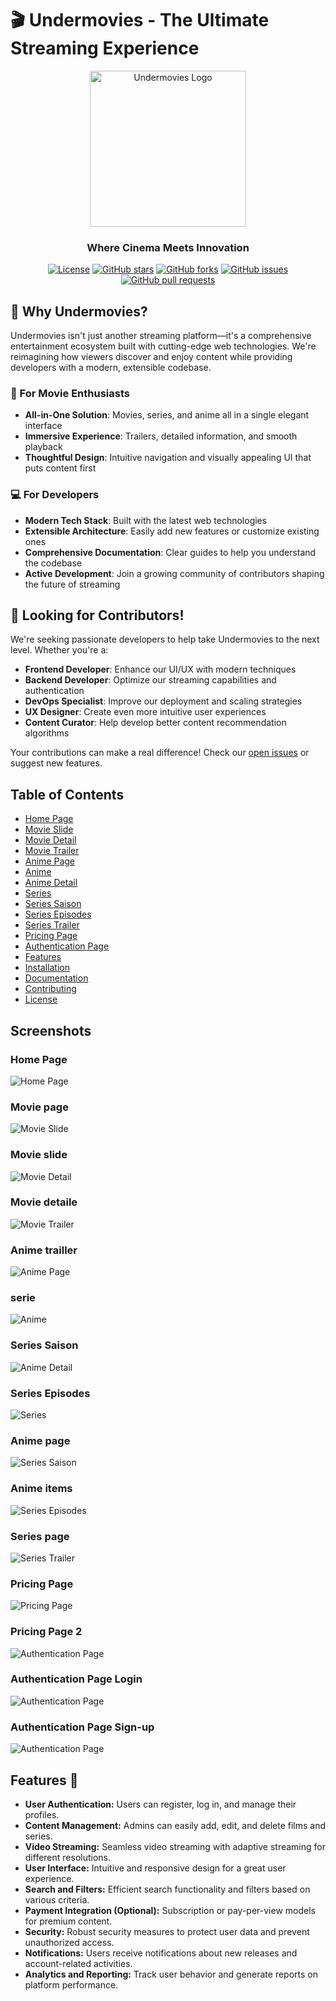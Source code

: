 # 🎬 Undermovies - The Ultimate Streaming Experience

<div align="center">
  <img width="250" src="https://github.com/Imadnajam/Undermovies-app/blob/master/screenshot/logo.png" alt="Undermovies Logo">
  <h3>Where Cinema Meets Innovation</h3>
  
  [![License](https://img.shields.io/badge/License-MIT-blue.svg)](LICENSE)
  [![GitHub stars](https://img.shields.io/github/stars/Imadnajam/Undermovies-app)](https://github.com/Imadnajam/Undermovies-app/stargazers)
  [![GitHub forks](https://img.shields.io/github/forks/Imadnajam/Undermovies-app)](https://github.com/Imadnajam/Undermovies-app/network)
  [![GitHub issues](https://img.shields.io/github/issues/Imadnajam/Undermovies-app)](https://github.com/Imadnajam/Undermovies-app/issues)
  [![GitHub pull requests](https://img.shields.io/github/issues-pr/Imadnajam/Undermovies-app)](https://github.com/Imadnajam/Undermovies-app/pulls)
</div>

## 🚀 Why Undermovies?

Undermovies isn't just another streaming platform—it's a comprehensive entertainment ecosystem built with cutting-edge web technologies. We're reimagining how viewers discover and enjoy content while providing developers with a modern, extensible codebase.

### 🍿 For Movie Enthusiasts
- **All-in-One Solution**: Movies, series, and anime all in a single elegant interface
- **Immersive Experience**: Trailers, detailed information, and smooth playback
- **Thoughtful Design**: Intuitive navigation and visually appealing UI that puts content first

### 💻 For Developers
- **Modern Tech Stack**: Built with the latest web technologies
- **Extensible Architecture**: Easily add new features or customize existing ones
- **Comprehensive Documentation**: Clear guides to help you understand the codebase
- **Active Development**: Join a growing community of contributors shaping the future of streaming

## 🌟 Looking for Contributors!

We're seeking passionate developers to help take Undermovies to the next level. Whether you're a:

- **Frontend Developer**: Enhance our UI/UX with modern techniques
- **Backend Developer**: Optimize our streaming capabilities and authentication
- **DevOps Specialist**: Improve our deployment and scaling strategies
- **UX Designer**: Create even more intuitive user experiences
- **Content Curator**: Help develop better content recommendation algorithms

Your contributions can make a real difference! Check our [open issues](https://github.com/Imadnajam/Undermovies-app/issues) or suggest new features.





## Table of Contents
- [Home Page](#home-page)
- [Movie Slide](#movie-slide)
- [Movie Detail](#movie-detail)
- [Movie Trailer](#movie-trailer)
- [Anime Page](#anime-page)
- [Anime](#anime)
- [Anime Detail](#anime-detail)
- [Series](#series)
- [Series Saison](#series-saison)
- [Series Episodes](#series-episodes)
- [Series Trailer](#series-trailer)
- [Pricing Page](#pricing-page)
- [Authentication Page](#auth-page)
- [Features](#features)
- [Installation](#installation)
- [Documentation](#documentation)
- [Contributing](#contributing)
- [License](#license)

## Screenshots

### Home Page
![Home Page](https://github.com/Imadnajam/Undermovies-app/blob/master/screenshot/1.png)

### Movie page
![Movie Slide](https://github.com/Imadnajam/Undermovies-app/blob/master/screenshot/2.png)

### Movie slide
![Movie Detail](https://github.com/Imadnajam/Undermovies-app/blob/master/screenshot/3.png)

### Movie detaile
![Movie Trailer](https://github.com/Imadnajam/Undermovies-app/blob/master/screenshot/4.png)

### Anime trailler
![Anime Page](https://github.com/Imadnajam/Undermovies-app/blob/master/screenshot/5.png)

### serie
![Anime](https://github.com/Imadnajam/Undermovies-app/blob/master/screenshot/6.png)

### Series Saison
![Anime Detail](https://github.com/Imadnajam/Undermovies-app/blob/master/screenshot/7.png)

### Series Episodes
![Series](https://github.com/Imadnajam/Undermovies-app/blob/master/screenshot/8.png)

### Anime page
![Series Saison](https://github.com/Imadnajam/Undermovies-app/blob/master/screenshot/9.png)

### Anime items
![Series Episodes](https://github.com/Imadnajam/Undermovies-app/blob/master/screenshot/10.png)

### Series page
![Series Trailer](https://github.com/Imadnajam/Undermovies-app/blob/master/screenshot/11.png)

### Pricing Page
![Pricing Page](https://github.com/Imadnajam/Undermovies-app/blob/master/screenshot/12.png)

### Pricing Page 2
![Authentication Page](https://github.com/Imadnajam/Undermovies-app/blob/master/screenshot/13.png)

### Authentication Page Login
![Authentication Page](https://github.com/Imadnajam/Undermovies-app/blob/master/screenshot/14.png)

### Authentication Page Sign-up
![Authentication Page](https://github.com/Imadnajam/Undermovies-app/blob/master/screenshot/15.png)

## Features 💼

- **User Authentication:** Users can register, log in, and manage their profiles.
- **Content Management:** Admins can easily add, edit, and delete films and series.
- **Video Streaming:** Seamless video streaming with adaptive streaming for different resolutions.
- **User Interface:** Intuitive and responsive design for a great user experience.
- **Search and Filters:** Efficient search functionality and filters based on various criteria.
- **Payment Integration (Optional):** Subscription or pay-per-view models for premium content.
- **Security:** Robust security measures to protect user data and prevent unauthorized access.
- **Notifications:** Users receive notifications about new releases and account-related activities.
- **Analytics and Reporting:** Track user behavior and generate reports on platform performance.

